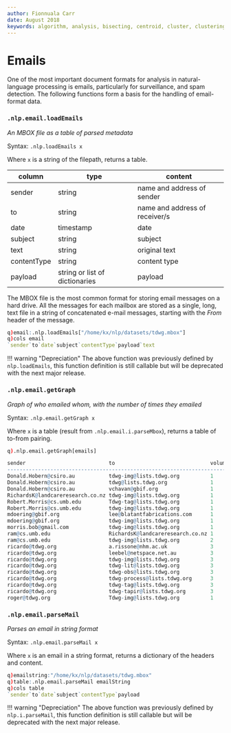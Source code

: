 ```yaml
---
author: Fionnuala Carr
date: August 2018
keywords: algorithm, analysis, bisecting, centroid, cluster, clustering, comparison, corpora, corpus, document, email, feature, file, k-mean, kdbplus, learning, machine, machine learning, mbox, message, ml, nlp, parse, parsing, q, sentiment, similarity, string function, vector
---
```


# <i class="fas fa-share-alt"></i> Emails

One of the most important document formats for analysis in natural-language processing is emails, particularly for surveillance, and spam detection. The following functions form a basis for the handling of email-format data.


### `.nlp.email.loadEmails`

_An MBOX file as a table of parsed metadata_

Syntax: `.nlp.loadEmails x`

Where `x` is a string of the filepath, returns a table.

column      | type                           | content
------------|--------------------------------|---------------------------
sender      | string                         | name and address of sender
to          | string                         | name and address of receiver/s
date        | timestamp                      | date
subject     | string                         | subject
text        | string                         | original text
contentType | string                         | content type
payload     | string or list of dictionaries | payload

The MBOX file is the most common format for storing email messages on a hard drive. All the messages for each mailbox are stored as a single, long, text file in a string of concatenated e-mail messages, starting with the _From_ header of the message. 

```q
q)email:.nlp.loadEmails["/home/kx/nlp/datasets/tdwg.mbox"]
q)cols email
`sender`to`date`subject`contentType`payload`text
```
!!! warning "Depreciation"
	The above function was previously defined by `nlp.loadEmails`, this function definition is still callable but will be deprecated with the next major release. 


<!-- FIXME ### `.nlp.email.i.parseMbox` -->


### `.nlp.email.getGraph`

_Graph of who emailed whom, with the number of times they emailed_

Syntax: `.nlp.email.getGraph x`

Where `x` is a table (result from `.nlp.email.i.parseMbox`), returns a table of to-from pairing.

```q
q).nlp.email.getGraph[emails]

sender                           to                               volume
------------------------------------------------------------------------
Donald.Hobern@csiro.au           tdwg-img@lists.tdwg.org          1
Donald.Hobern@csiro.au           tdwg@lists.tdwg.org              1
Donald.Hobern@csiro.au           vchavan@gbif.org                 1
RichardsK@landcareresearch.co.nz tdwg-img@lists.tdwg.org          1
Robert.Morris@cs.umb.edu         Tdwg-tag@lists.tdwg.org          1
Robert.Morris@cs.umb.edu         tdwg-img@lists.tdwg.org          1
mdoering@gbif.org                lee@blatantfabrications.com      1
mdoering@gbif.org                tdwg-img@lists.tdwg.org          1
morris.bob@gmail.com             tdwg-img@lists.tdwg.org          1
ram@cs.umb.edu                   RichardsK@landcareresearch.co.nz 1
ram@cs.umb.edu                   tdwg-img@lists.tdwg.org          2
ricardo@tdwg.org                 a.rissone@nhm.ac.uk              3
ricardo@tdwg.org                 leebel@netspace.net.au           3
ricardo@tdwg.org                 tdwg-img@lists.tdwg.org          3
ricardo@tdwg.org                 tdwg-lit@lists.tdwg.org          3
ricardo@tdwg.org                 tdwg-obs@lists.tdwg.org          3
ricardo@tdwg.org                 tdwg-process@lists.tdwg.org      3
ricardo@tdwg.org                 tdwg-tag@lists.tdwg.org          3
ricardo@tdwg.org                 tdwg-tapir@lists.tdwg.org        3
roger@tdwg.org                   Tdwg-img@lists.tdwg.org          1
```


### `.nlp.email.parseMail`

_Parses an email in string format_

Syntax: `.nlp.email.parseMail x`

Where `x` is an email in a string format, returns a dictionary of the headers and content.

```q
q)emailstring:"/home/kx/nlp/datasets/tdwg.mbox"
q)table:.nlp.email.parseMail emailString
q)cols table
`sender`to`date`subject`contentType`payload
```

!!! warning "Depreciation"
        The above function was previously defined by `nlp.i.parseMail`, this function definition is still callable but will be deprecated with the next major release.  

